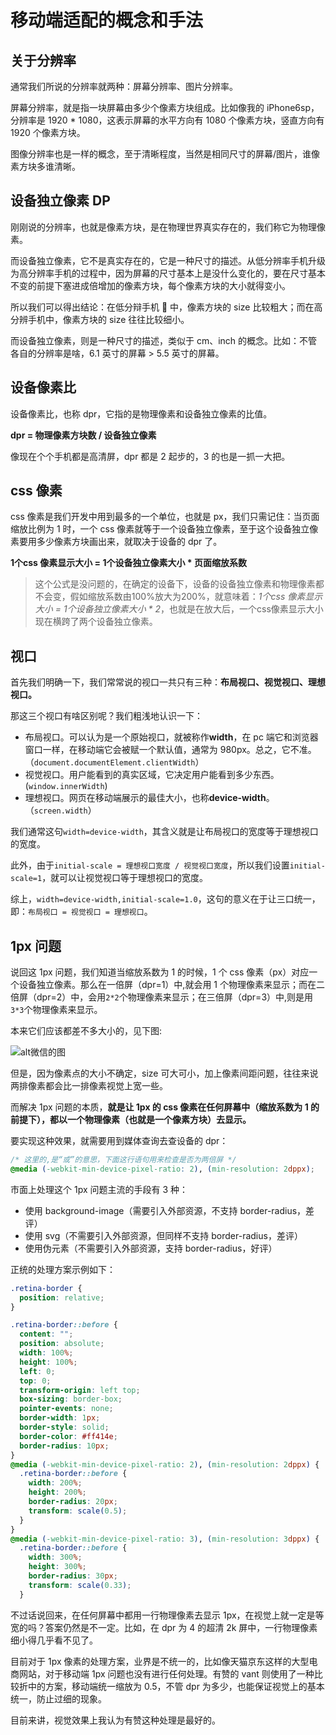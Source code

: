 # 移动端适配的概念和手法

## 关于分辨率

通常我们所说的分辨率就两种：屏幕分辨率、图片分辨率。

屏幕分辨率，就是指一块屏幕由多少个像素方块组成。比如像我的 iPhone6sp，分辨率是 1920 \* 1080，这表示屏幕的水平方向有 1080 个像素方块，竖直方向有 1920 个像素方块。

图像分辨率也是一样的概念，至于清晰程度，当然是相同尺寸的屏幕/图片，谁像素方块多谁清晰。

## 设备独立像素 DP

刚刚说的分辨率，也就是像素方块，是在物理世界真实存在的，我们称它为物理像素。

而设备独立像素，它不是真实存在的，它是一种尺寸的描述。从低分辨率手机升级为高分辨率手机的过程中，因为屏幕的尺寸基本上是没什么变化的，要在尺寸基本不变的前提下塞进成倍增加的像素方块，每个像素方块的大小就得变小。

所以我们可以得出结论：在低分辩手机 📱 中，像素方块的 size 比较粗大；而在高分辨手机中，像素方块的 size 往往比较细小。

而设备独立像素，则是一种尺寸的描述，类似于 cm、inch 的概念。比如：不管各自的分辨率是啥，6.1 英寸的屏幕 > 5.5 英寸的屏幕。

## 设备像素比

设备像素比，也称 dpr，它指的是物理像素和设备独立像素的比值。

**dpr = 物理像素方块数 / 设备独立像素**

像现在个个手机都是高清屏，dpr 都是 2 起步的，3 的也是一抓一大把。

## css 像素

css 像素是我们开发中用到最多的一个单位，也就是 px，我们只需记住：当页面缩放比例为 1 时，一个 css 像素就等于一个设备独立像素，至于这个设备独立像素要用多少像素方块画出来，就取决于设备的 dpr 了。

**1个css 像素显示大小 = 1个设备独立像素大小 \* 页面缩放系数**

> 这个公式是没问题的，在确定的设备下，设备的设备独立像素和物理像素都不会变，假如缩放系数由100%放大为200%，就意味着：*1个css 像素显示大小 = 1个设备独立像素大小 \* 2*，也就是在放大后，一个css像素显示大小现在横跨了两个设备独立像素。

## 视口

首先我们明确一下，我们常常说的视口一共只有三种：**布局视口、视觉视口、理想视口。**

那这三个视口有啥区别呢？我们粗浅地认识一下：

- 布局视口。可以认为是一个原始视口，就被称作**width**，在 pc 端它和浏览器窗口一样，在移动端它会被赋一个默认值，通常为 980px。总之，它不准。（`document.documentElement.clientWidth`）
- 视觉视口。用户能看到的真实区域，它决定用户能看到多少东西。(`window.innerWidth`)
- 理想视口。网页在移动端展示的最佳大小，也称**device-width**。（`screen.width`）

我们通常这句`width=device-width`，其含义就是让布局视口的宽度等于理想视口的宽度。

此外，由于`initial-scale = 理想视口宽度 / 视觉视口宽度`，所以我们设置`initial-scale=1`，就可以让视觉视口等于理想视口的宽度。

综上，`width=device-width,initial-scale=1.0`，这句的意义在于让三口统一，即：`布局视口 = 视觉视口 = 理想视口`。

## 1px 问题

说回这 1px 问题，我们知道当缩放系数为 1 的时候，1 个 css 像素（px）对应一个设备独立像素。那么在一倍屏（dpr=1）中,就会用 1 个物理像素来显示；而在二倍屏（dpr=2）中，会用`2*2`个物理像素来显示；在三倍屏（dpr=3）中,则是用`3*3`个物理像素来显示。

本来它们应该都差不多大小的，见下图:

![alt微信的图](https://mmbiz.qpic.cn/mmbiz_png/zewrLkrYfsPSfNFIIMJfusMkw8zMlYSlL3UwWQgLMwcTeVL6KMPFn02gWS0W5F0kicwICVmAiaWrgHAGW7oWjCag/640?wx_fmt=png&tp=webp&wxfrom=5&wx_lazy=1&wx_co=1)

但是，因为像素点的大小不确定，size 可大可小，加上像素间距问题，往往来说两排像素都会比一排像素视觉上宽一些。

而解决 1px 问题的本质，**就是让 1px 的 css 像素在任何屏幕中（缩放系数为 1 的前提下），都以一个物理像素（也就是一个像素方块）去显示。**

要实现这种效果，就需要用到媒体查询去查设备的 dpr：

```css
/* 这里的,是“或”的意思，下面这行语句用来检查是否为两倍屏 */
@media (-webkit-min-device-pixel-ratio: 2), (min-resolution: 2dppx);
```

市面上处理这个 1px 问题主流的手段有 3 种：

- 使用 background-image（需要引入外部资源，不支持 border-radius，差评）
- 使用 svg（不需要引入外部资源，但同样不支持 border-radius，差评）
- 使用伪元素（不需要引入外部资源，支持 border-radius，好评）

正统的处理方案示例如下：

```css
.retina-border {
  position: relative;
}

.retina-border::before {
  content: "";
  position: absolute;
  width: 100%;
  height: 100%;
  left: 0;
  top: 0;
  transform-origin: left top;
  box-sizing: border-box;
  pointer-events: none;
  border-width: 1px;
  border-style: solid;
  border-color: #ff414e;
  border-radius: 10px;
}
@media (-webkit-min-device-pixel-ratio: 2), (min-resolution: 2dppx) {
  .retina-border::before {
    width: 200%;
    height: 200%;
    border-radius: 20px;
    transform: scale(0.5);
  }
}
@media (-webkit-min-device-pixel-ratio: 3), (min-resolution: 3dppx) {
  .retina-border::before {
    width: 300%;
    height: 300%;
    border-radius: 30px;
    transform: scale(0.33);
  }
```

不过话说回来，在任何屏幕中都用一行物理像素去显示 1px，在视觉上就一定是等宽的吗？答案仍然是不一定。比如，在 dpr 为 4 的超清 2k 屏中，一行物理像素细小得几乎看不见了。

目前对于 1px 像素的处理方案，业界是不统一的，比如像天猫京东这样的大型电商网站，对于移动端 1px 问题也没有进行任何处理。有赞的 vant 则使用了一种比较折中的方案，移动端统一缩放为 0.5，不管 dpr 为多少，也能保证视觉上的基本统一，防止过细的现象。

目前来讲，视觉效果上我认为有赞这种处理是最好的。

